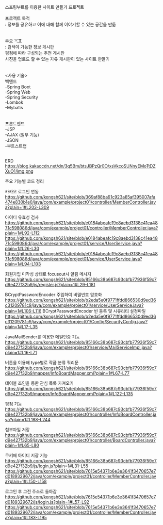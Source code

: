 스프링부트를 이용한 사이트 만들기 프로젝트
<br><br>
프로젝트 목적<br>
: 정보를 공유하고 이에 대해 함께 이야기할 수 있는 공간을 만듦<br>
<br><br>
주요 목표<br>
: 검색이 가능한 정보 게시판<br>
  평점에 따라 구성되는 추천 게시판<br>
  사진을 업로드 할 수 있는 자유 게시판이 있는 사이트 만들기<br>
<br><br>
<사용 기술><br>
백엔드<br>
-Spring Boot<br>
-Spring Web<br>
-Spring Security<br>
-Lombok<br>
-Mybatis<br>
<br><br>
프론트엔드<br>
-JSP<br>
-AJAX (일부 기능)<br>
-JSON<br>
-부트스트랩<br>
<br>

ERD
https://blog.kakaocdn.net/dn/3q5Bm/btsJBPzQr0O/xsVkcoSUNnyEMoTtDZXuO1/img.png

주요 기능별 코드 정리

카카오 로그인 연동
https://github.com/kongsh621/site/blob/369af88ba91c923a85af395007afa474e830b1e0/java/com/example/project01/controller/MemberController.java?plain=1#L203-L309

아이디 유효성 검사
https://github.com/kongsh621/site/blob/e0184abeafc19c8aebd3138c41ea4871c598086d/java/com/example/project01/controller/MemberController.java?plain=1#L92-L112
https://github.com/kongsh621/site/blob/e0184abeafc19c8aebd3138c41ea4871c598086d/java/com/example/project01/service/UserService.java?plain=1#L26-L30
https://github.com/kongsh621/site/blob/e0184abeafc19c8aebd3138c41ea4871c598086d/java/com/example/project01/service/UserService.java?plain=1#L94-L103

회원가입 미작성 상태로 focusout시 알림 메시지
https://github.com/kongsh621/site/blob/85166c38b687c93cbfb77936f59c7d9e427f32b9/js/register.js?plain=1#L29-L181

BCryptPasswordEncoder 주입하여 비밀번호 암호화
https://github.com/kongsh621/site/blob/b2eda5e0f9771ffdd866530d9ed36c31209781c9/java/com/example/project01/service/UserService.java?plain=1#L106-L116
BCryptPasswordEncoder 빈 등록 및 시큐리티 설정파일
https://github.com/kongsh621/site/blob/b2eda5e0f9771ffdd866530d9ed36c31209781c9/java/com/example/project01/Config/SecurityConfig.java?plain=1#L17-L35

JavaMailSender를 이용한 메일인증 기능
https://github.com/kongsh621/site/blob/85166c38b687c93cbfb77936f59c7d9e427f32b9/java/com/example/project01/service/MailServiceImpl.java?plain=1#L16-L71

버튼을 이용해 type별로 작품 분류 쿼리문
https://github.com/kongsh621/site/blob/85166c38b687c93cbfb77936f59c7d9e427f32b9/mapper/InfoBoardMapper.xml?plain=1#L67-L77

테이블 조인을 통한 관심 목록 가져오기
https://github.com/kongsh621/site/blob/85166c38b687c93cbfb77936f59c7d9e427f32b9/mapper/InfoBoardMapper.xml?plain=1#L122-L135

평점 기능
https://github.com/kongsh621/site/blob/85166c38b687c93cbfb77936f59c7d9e427f32b9/java/com/example/project01/controller/InfoBoardController.java?plain=1#L188-L244

첨부파일 저장
https://github.com/kongsh621/site/blob/85166c38b687c93cbfb77936f59c7d9e427f32b9/java/com/example/project01/controller/BoardController.java?plain=1#L65-L80

쿠키에 아이디 저장 기능
https://github.com/kongsh621/site/blob/85166c38b687c93cbfb77936f59c7d9e427f32b9/js/login.js?plain=1#L31-L55
https://github.com/kongsh621/site/blob/7615e54371b6e3e3641f3470657e7d0189329672/java/com/example/project01/controller/MemberController.java?plain=1#L150-L158

로그인 후 그전 주소로 돌아감
https://github.com/kongsh621/site/blob/7615e54371b6e3e3641f3470657e7d0189329672/js/login.js?plain=1#L57-L92
https://github.com/kongsh621/site/blob/7615e54371b6e3e3641f3470657e7d0189329672/java/com/example/project01/controller/MemberController.java?plain=1#L183-L195
